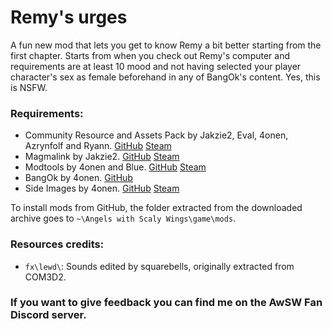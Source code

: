 # Remy's urges

A fun new mod that lets you get to know Remy a bit better starting from the first chapter. Starts from when you check out Remy's computer and requirements are at least 10 mood and not having selected your player character's sex as female beforehand in any of BangOk's content. Yes, this is NSFW.

### Requirements:
 + Community Resource and Assets Pack by Jakzie2, Eval, 4onen, Azrynfolf and Ryann. [GitHub](https://gitlab.com/jakzie2/awsw-crap) [Steam](https://steamcommunity.com/sharedfiles/filedetails/?id=2665870882)
 + Magmalink by Jakzie2. [GitHub](https://gitlab.com/jakzie2/awsw-magmalink) [Steam](https://steamcommunity.com/sharedfiles/filedetails/?id=2594080243)
 + Modtools by 4onen and Blue. [GitHub](https://github.com/4onen/AWSW-Modtools) [Steam](https://steamcommunity.com/sharedfiles/filedetails/?id=1305731599)
 + BangOk by 4onen. [GitHub](https://github.com/4onenm/AwSW-Bangok)
 + Side Images by 4onen. [GitHub](https://github.com/4onen/AwSW-Side-Images) [Steam](https://steamcommunity.com/sharedfiles/filedetails/?id=2521431664)
 
  To install mods from GitHub, the folder extracted from the downloaded archive goes to `~\Angels with Scaly Wings\game\mods`.
  
  ### Resources credits:
  + `fx\lewd\`: Sounds edited by squarebells, originally extracted from COM3D2.
  
  ### If you want to give feedback you can find me on the AwSW Fan Discord server.
